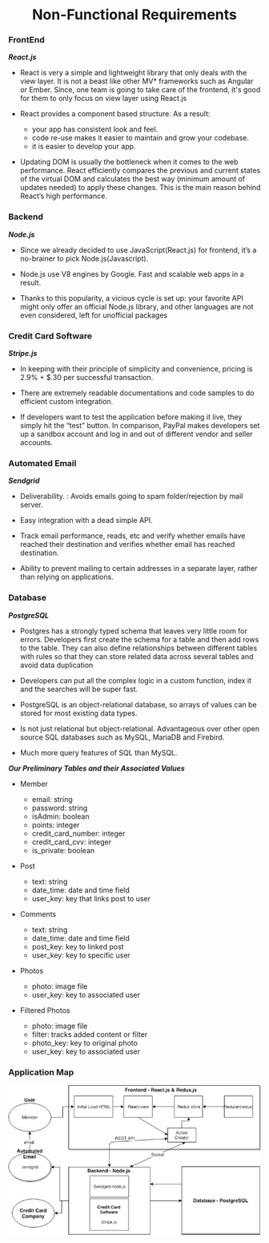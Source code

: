 <center><h1><b>Non-Functional Requirements</b></h1></center>

### FrontEnd 
***React.js***   
- React is very a simple and lightweight library that only deals with the view layer. It is not a beast like other MV* frameworks such as Angular or Ember. Since, one team is going to take care of the frontend, it's good for them to only focus on view layer using React.js 

- React provides a component based structure. As a result:
    - your app has consistent look and feel.
    - code re-use makes it easier to maintain and grow your codebase.
    - it is easier to develop your app.

- Updating DOM is usually the bottleneck when it comes to the web performance. React efficiently compares the previous and current states of the virtual DOM and calculates the best way (minimum amount of updates needed) to apply these changes. This is the main reason behind React’s high performance.


### Backend 
***Node.js***

- Since we already decided to use JavaScript(React.js) for frontend, it’s a no-brainer to pick Node.js(Javascript).

- Node.js use V8 engines by Google. Fast and scalable web apps in a result.

- Thanks to this popularity, a vicious cycle is set up: your favorite API might only offer an official Node.js library, and other languages are not even considered, left for unofficial packages 


### Credit Card Software 
***Stripe.js*** 
- In keeping with their principle of simplicity and convenience, pricing is 2.9% + $.30 per successful transaction.

-  There are extremely readable documentations and code samples to do efficient custom integration. 

- If developers want to test the application before making it live, they simply hit the “test” button. In comparison, PayPal makes developers set up a sandbox account and log in and out of different vendor and seller accounts.

### Automated Email 
***Sendgrid***

- Deliverability. : Avoids emails going to spam folder/rejection by mail server.  

- Easy integration with a dead simple API.

- Track email performance, reads, etc and verify whether emails have reached their destination and verifies whether email has reached destination. 

- Ability to prevent mailing to certain addresses in a separate layer, rather than relying on applications.

### Database 
***PostgreSQL***

- Postgres has a strongly typed schema that leaves very little room for errors. Developers first create the schema for a table and then add rows to the table. They can also define relationships between different tables with rules so that they can store related data across several tables and avoid data duplication

- Developers can put all the complex logic in a custom function, index it and the searches will be super fast. 

- PostgreSQL is an object-relational database, so arrays of values can be stored for most existing data types.

- Is not just relational but object-relational. Advantageous over other open source SQL databases such as MySQL, MariaDB and Firebird.

- Much more query features of SQL than MySQL.

***Our Preliminary Tables and their Associated Values***
- Member
    - email: string
    - password: string
    - isAdmin: boolean
    - points: integer
    - credit_card_number: integer
    - credit_card_cvv: integer
    - is_private: boolean

- Post
    - text: string
    - date_time: date and time field
    - user_key: key that links post to user

- Comments
    - text: string
    - date_time: date and time field
    - post_key: key to linked post
    - user_key: key to specific user

- Photos
    - photo: image file
    - user_key: key to associated user

- Filtered Photos
    - photo: image file
    - filter: tracks added content or filter
    - photo_key: key to original photo
    - user_key: key to associated user

### Application Map

![](done.jpg)
